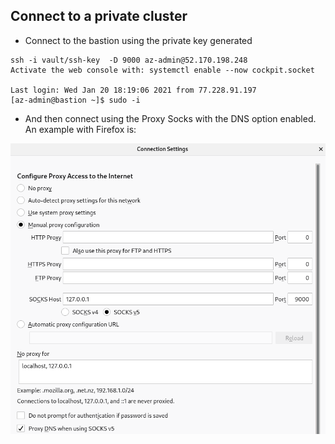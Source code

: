 ## Connect to a private cluster

* Connect to the bastion using the private key generated

```
ssh -i vault/ssh-key  -D 9000 az-admin@52.170.198.248
Activate the web console with: systemctl enable --now cockpit.socket

Last login: Wed Jan 20 18:19:06 2021 from 77.228.91.197
[az-admin@bastion ~]$ sudo -i
```

* And then connect using the Proxy Socks with the DNS option enabled. An example with Firefox is:

<img align="center" width="750" src="pics/proxy_socks_dns.png">
